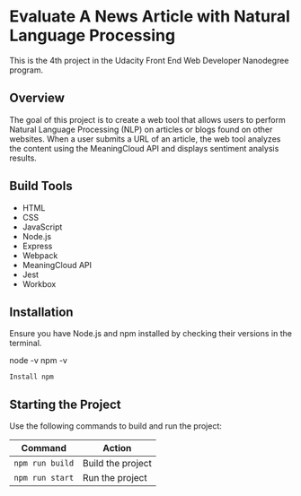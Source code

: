 # Evaluate A News Article with Natural Language Processing

This is the 4th project in the Udacity Front End Web Developer Nanodegree program.

## Overview

The goal of this project is to create a web tool that allows users to perform Natural Language Processing (NLP) on articles or blogs found on other websites. When a user submits a URL of an article, the web tool analyzes the content using the MeaningCloud API and displays sentiment analysis results.

## Build Tools

- HTML
- CSS
- JavaScript
- Node.js
- Express
- Webpack
- MeaningCloud API
- Jest
- Workbox

## Installation

Ensure you have Node.js and npm installed by checking their versions in the terminal.

node -v
npm -v

``Install npm``

## Starting the Project

Use the following commands to build and run the project:

| Command             | Action              |
|---------------------|---------------------|
| `npm run build`     | Build the project   |
| `npm run start`     | Run the project     |
